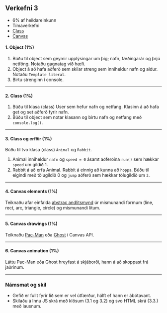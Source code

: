 ## Verkefni 3

- 6% af heildareinkunn
- Tímaverkefni
- [Class](https://github.com/GunnarThorunnarson/FORR3JS05DU/wiki/Class) 
- [Canvas](https://github.com/GunnarThorunnarson/FORR3JS05DU/wiki/Canvas)


#### 1. Object (1%)

1. Búðu til object sem geymir upplýsingar um þig; nafn, fæðingarár og þrjú netföng. Notaðu gagnatag við hæfi.
1. Object á að hafa aðferð sem skilar streng sem inniheldur nafn og aldur. Notaðu `Template literal`. 
1. Birtu strenginn í console. 

---

#### 2. Class (1%)
1. Búðu til klasa (class) User sem hefur nafn og netfang. Klasinn á að hafa get og set aðferð fyrir nafn.
1. Búðu til object sem notar klasann og birtu nafn og netfang með `console.log()`. 

---

#### 3. Class og erfðir (1%)
Búðu til tvo klasa (class) `Animal` og `Rabbit`. 

1. Animal inniheldur `nafn` og `speed = 0` ásamt aðferðina `run()` sem hækkar `speed` um gildið 1.
1. Rabbit á að erfa Animal. Rabbit á einnig að kunna að `hoppa`. Búðu til eigindi með tölugildið 0 og `jump` aðferð sem hækkar tölugildið um `3`.

---

#### 4. Canvas elements (1%)

Teiknaðu afar einfalda [abstrac andlitsmynd](https://www.freepik.com/free-vector/flat-design-abstract-portrait-art-style_19055922.htm) úr mismunandi formum (line, rect, arc, triangle, circle) og mismunandi litum. 

---

#### 5. Canvas drawings (1%)
Teiknaðu [Pac-Man](https://www.youtube.com/watch?v=ysG37V_j1Xs) eða [Ghost](https://www.youtube.com/watch?v=qP7tcFiKl6w) í Canvas API. 
 
---
  
#### 6. Canvas animation (1%)
Láttu Pac-Man eða Ghost hreyfast á skjáborði, hann á að skoppast frá jaðrinum.
  
---

### Námsmat og skil	
* Gefið er fullt fyrir lið sem er vel útfærður, hálft ef hann er ábótavant. 
* Skilaðu á Innu JS skrá með klösum (3.1 og 3.2) og svo HTML skrá (3.3.) með lausnum.
